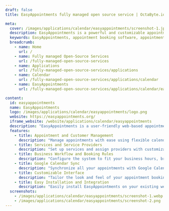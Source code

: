 ```yaml
---
draft: false
title: EasyAppointments fully managed open source service | OctaByte.io

meta:
  cover: /images/applications/calendar/easyappointments/screenshot-1.jpg
  description: EasyAppointments is a powerful and customizable appointment booking software that syncs with Google Calendar. Manage appointments, services, and customer data with ease for an improved scheduling experience.
  keywords: EasyAppointments, appointment booking software, appointment scheduling, customer management, service provider scheduling, Google Calendar sync, business workflow, appointment management system, customizable appointment software, online appointment system, booking software integration
  breadcrumb:
    - name: Home
      url: /
    - name: Fully managed Open-Source Services
      url: /fully-managed-open-source-services
    - name: Applications
      url: /fully-managed-open-source-services/applications
    - name: Calendar
      url: /fully-managed-open-source-services/applications/calendar
    - name: EasyAppointments
      url: /fully-managed-open-source-services/applications/calendar/easyappointments

content:
  id: easyappointments
  name: EasyAppointments
  logo: /images/applications/calendar/easyappointments/logo.png
  website: https://easyappointments.org/
  iframe_website: /website/applications/calendar/easyappointments
  description: "EasyAppointments is a user-friendly web-based appointment booking software designed to simplify the scheduling process. This customizable tool offers a seamless experience for both businesses and customers by providing a sophisticated interface for appointment management. With features like customer management, service scheduling, and business workflow configuration, EasyAppointments enhances operational efficiency. Integration with Google Calendar allows for smooth synchronization, enabling easy sharing of events with other applications. Ideal for businesses of all sizes, EasyAppointments can be installed on your existing website with ease and integrates with your current database, ensuring smooth operation from day one."
  features:
    - title: Appointment and Customer Management
      description: "Manage appointments with ease using flexible calendar layouts. Track customer information and booking history for a smoother experience."
    - title: Services and Service Providers
      description: "Set up services and assign providers with customizable schedules for a tailored booking process."
    - title: Business Workflow and Booking Rules
      description: "Configure the system to fit your business hours, breaks, and booking policies. Allow customers to book, modify, or cancel appointments within specified timeframes."
    - title: Google Calendar Sync
      description: "Synchronize all your appointments with Google Calendar to integrate seamlessly with other services and applications."
    - title: Customizable Interface
      description: "Tailor the look and feel of your appointment booking system to match your brand, providing a consistent customer experience."
    - title: Easy Installation and Integration
      description: "Easily install EasyAppointments on your existing website and share the same database for effortless operation."
  screenshots:
    - /images/applications/calendar/easyappointments/screenshot-1.webp
    - /images/applications/calendar/easyappointments/screenshot-2.png
---
```

